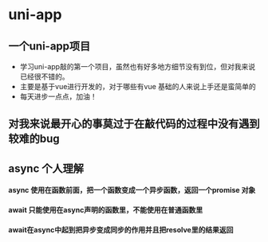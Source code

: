 # uni-app
## 一个uni-app项目
  * 学习uni-app敲的第一个项目，虽然也有好多地方细节没有到位，但对我来说已经很不错的。
  * 主要是基于vue进行开发的，对于哪些有vue 基础的人来说上手还是蛮简单的
  * 每天进步一点点，加油！
## 对我来说最开心的事莫过于在敲代码的过程中没有遇到较难的bug
## async 个人理解
 #### async 使用在函数前面，把一个函数变成一个异步函数，返回一个promise 对象
 #### await 只能使用在async声明的函数里，不能使用在普通函数里
 #### await在async中起到把异步变成同步的作用并且把resolve里的结果返回
